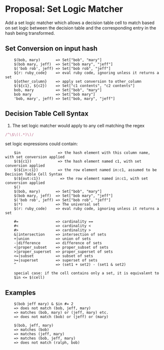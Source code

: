 # Proposal: Set Logic Matcher

Add a set logic matcher which allows a decision table cell to match based on set logic between the decision table and the corresponding entry in the hash being transformed.


## Set Conversion on input hash

        $(bob, mary)       => Set["bob", "mary"]
        $(bob mary, jeff)  => Set["bob mary", "jeff"]
        $('bob rob', jeff) => Set["bob rob", "jeff"]
        ${r: ruby_code}    => eval ruby code, ignoring unless it returns a set
        ${other_column}    => apply set conversion to other_column
        $(${c1}, ${c2})    => Set["c1 contents", "c2 contents"]
        bob, mary          => Set["bob", "mary"]
        bob mary           => Set["bob mary"]
        'bob, mary', jeff) => Set["bob, mary", "jeff"]

## Decision Table Cell Syntax

1. The set logic matcher would apply to any cell matching the regex 

  ```ruby
  /^\$\((.*)\)/
  ```
set logic expressions could contain:

        $in                 => the hash element with this column name, with set conversion applied
        $(${c1})            => the hash element named c1, with set conversion applied
        $(${in:c1})         => the row element named in:c1, assumed to be Decision Table Cell Syntax
        $(${out:c1})         => the row element named in:c1, with set conversion applied
        $()
        $(bob, mary)       => Set["bob", "mary"]
        $(bob mary, jeff)  => Set["bob mary", "jeff"]
        $('bob rob', jeff) => Set["bob rob", "jeff"]
        $(*)               => The universal set
        $(r: ruby_code)    => eval ruby code, ignoring unless it returns a set

        #=                 => cardinality ==
        #<                 => cardinality <
        #>                 => cardinality >
        &|intersection     => intersection of sets
        +|union            => union of sets
        -|difference       => difference of sets
        <|proper_subset    => proper_subset of sets
        >|proper_superset  => proper_superset of sets
        <=|subset          => subset of sets
        >=|superset        => superset of sets
        ^                  => (set1 + set2) - (set1 & set2)

        special case: if the cell contains only a set, it is equivalent to
        $in <= $(cell)

## Examples
        $(bob jeff mary) & $in #= 2
        => does not match (bob, jeff, mary)
        => matches (bob, mary) or (jeff, mary) etc.
        => does not match (bob) or (jeff) or (mary)

        $(bob, jeff, mary)
        => matches (bob)
        => matches (jeff, mary)
        => matches (bob, jeff, mary)
        => does not match (ralph, bob)

